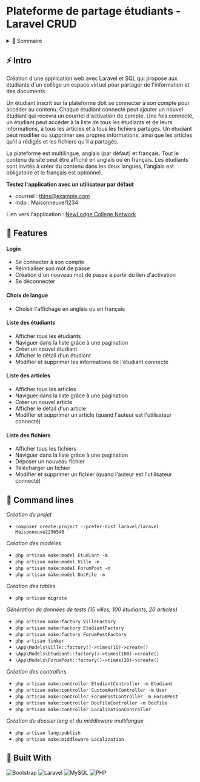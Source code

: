 # Plateforme de partage étudiants - Laravel CRUD

<!-- TABLE OF CONTENTS -->
<details>
  <summary>🏁 Sommaire</summary>
  <ol>
    <li><a href="#-intro">Intro</a></li>
    <li><a href="#-features">Features</a></li>
    <li><a href="#-command-lines">Command lines</a></li>
    <li><a href="#-built-with">Built with</a></li>
  </ol>
</details>

## ⚡ Intro

Création d'une application web avec Laravel et SQL qui propose aux étudiants d'un collège un espace virtuel pour partager de l'information et des documents.

Un étudiant inscrit sur la plateforme doit se connecter à son compte pour accéder au contenu.
Chaque étudiant connecté peut ajouter un nouvel étudiant qui recevra un courriel d'activation de compte.
Une fois connecté, un étudiant peut accéder à la liste de tous les étudiants et de leurs informations, à tous les articles et à tous les fichiers partagés.
Un étudiant peut modifier ou supprimer ses propres informations, ainsi que les articles qu'il a rédigés et les fichiers qu'il a partagés.

La plateforme est multilingue, anglais (par défaut) et français.
Tout le contenu du site peut être affiché en anglais ou en français. 
Les étudiants sont invités à créer du contenu dans les deux langues, l'anglais est obligatoire et le français est optionnel.

**Testez l'application avec un utilisateur par défaut**
- courriel : tbins@example.com
- mdp : Maisonneuve!1234

Lien vers l'application : [NewLodge College Network](https://network.johannapenet.com/)

## 🎯 Features

#### Login
- Se connecter à son compte
- Réinitialiser son mot de passe
- Création d'un nouveau mot de passe à partir du lien d'activation
- Se déconnecter

#### Choix de langue
- Choisir l'affichage en anglais ou en français

#### Liste des étudiants
- Afficher tous les étudiants
- Naviguer dans la liste grâce à une pagination
- Créer un nouvel étudiant
- Afficher le détail d'un étudiant
- Modifier et supprimer les informations de l'étudiant connecté

#### Liste des articles
- Afficher tous les articles
- Naviguer dans la liste grâce à une pagination
- Créer un nouvel article
- Afficher le détail d'un article
- Modifier et supprimer un article (quand l'auteur est l'utilisateur connecté)

#### Liste des fichiers
- Afficher tous les fichiers
- Naviguer dans la liste grâce à une pagination
- Déposer un nouveau fichier
- Télécharger un fichier
- Modifier et supprimer un fichier (quand l'auteur est l'utilisateur connecté)

## 🚀 Command lines

*Création du projet*
  - `composer create-project --prefer-dist laravel/laravel Maisonneuve2296540`

*Création des modèles*
  - `php artisan make:model Etudiant -m`
  - `php artisan make:model Ville -m`
  - `php artisan make:model ForumPost -m`
  - `php artisan make:model DocFile -m`

*Création des tables*
  - `php artisan migrate`

*Génération de données de tests (15 villes, 100 étudiants, 20 articles)*
  - `php artisan make:factory VilleFactory`
  - `php artisan make:factory EtudiantFactory`
  - `php artisan make:factory ForumPostFactory`
  - `php artisan tinker`
  - `\App\Models\Ville::factory()->times(15)->create()`
  - `\App\Models\Etudiant::factory()->times(100)->create()`
  - `\App\Models\ForumPost::factory()->times(20)->create()`

*Création des controllers*
  - `php artisan make:controller EtudiantController -m Etudiant`
  - `php artisan make:controller CustomAuthController -m User`
  - `php artisan make:controller ForumPostController -m ForumPost`
  - `php artisan make:controller DocFileController -m DocFile`
  - `php artisan make:controller LocalizationController`

*Création du dossier lang et du middleware multilangue*
  - `php artisan lang:publish`
  - `php artisan make:middleware Localization`

## 🤖 Built With
![Bootstrap](https://img.shields.io/badge/Bootstrap-563D7C?style=for-the-badge&logo=bootstrap&logoColor=white) ![Laravel](https://img.shields.io/badge/Laravel-FF2D20?style=for-the-badge&logo=laravel&logoColor=white) ![MySQL](https://img.shields.io/badge/MySQL-005C84?style=for-the-badge&logo=mysql&logoColor=white) ![PHP](https://img.shields.io/badge/PHP-777BB4?style=for-the-badge&logo=php&logoColor=white)
